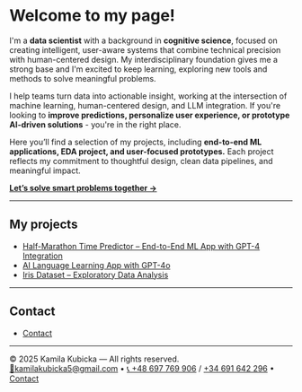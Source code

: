 # Welcome to my page!

I'm a **data scientist** with a background in **cognitive science**, focused on creating intelligent, 
user-aware systems that combine technical precision with human-centered design. 
My interdisciplinary foundation gives me a strong base and I'm excited to keep learning, 
exploring new tools and methods to solve meaningful problems.

I help teams turn data into actionable insight, working at the intersection of machine learning, 
human-centered design, and LLM integration. If you're looking to **improve predictions, 
personalize user experience, or prototype AI-driven solutions** - you're in the right place.

Here you’ll find a selection of my projects, including **end-to-end ML applications, EDA project, 
and user-focused prototypes.** Each project reflects my commitment to thoughtful design, 
clean data pipelines, and meaningful impact.

[**Let’s solve smart problems together →**](contact.md)

---


## My projects 
- [Half-Marathon Time Predictor – End-to-End ML App with GPT-4 Integration](half-maraton/index-Copy1.md)
- [AI Language Learning App with GPT-4o](language_helper/index.md)
- [Iris Dataset – Exploratory Data Analysis](iris_eda/index.md)

---

## Contact
- [Contact](contact.md)


---
© 2025 Kamila Kubicka — All rights reserved.  
[📧kamilakubicka5@gmail.com](mailto:kamilakubicka5@gmail.com) • [📞 +48 697 769 906](tel:+48697769906) / [ +34 691 642 296](tel:+34691642296) • [Contact](contact.md)
